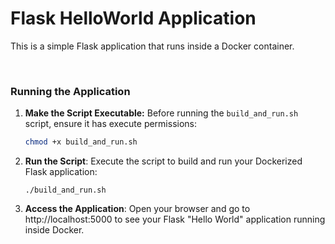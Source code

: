 # Flask HelloWorld Application

This is a simple Flask application that runs inside a Docker container.

<br>

### Running the Application
1. **Make the Script Executable:**
Before running the `build_and_run.sh` script, ensure it has execute permissions:
    ```bash
    chmod +x build_and_run.sh
    ```
2. **Run the Script**:
Execute the script to build and run your Dockerized Flask application:

    `./build_and_run.sh`

3. **Access the Application**:
Open your browser and go to http://localhost:5000 to see your Flask "Hello World" application running inside Docker.
